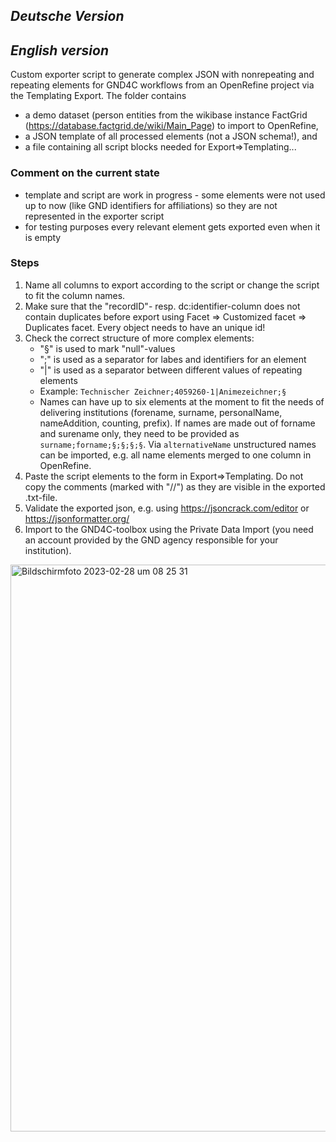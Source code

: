 ## *Deutsche Version*


## *English version*

Custom exporter script to generate complex JSON with nonrepeating and repeating elements for GND4C workflows from an OpenRefine project via the Templating Export. 
The folder contains 
- a demo dataset (person entities from the wikibase instance FactGrid (https://database.factgrid.de/wiki/Main_Page) to import to OpenRefine, 
- a JSON template of all processed elements (not a JSON schema!), and 
- a file containing all script blocks needed for Export=>Templating...

### Comment on the current state

- template and script are work in progress - some elements were not used up to now (like GND identifiers for affiliations) so they are not represented in the exporter script
- for testing purposes every relevant element gets exported even when it is empty 

### Steps

1. Name all columns to export according to the script or change the script to fit the column names.
2. Make sure that the "recordID"- resp. dc:identifier-column does not contain duplicates before export using Facet => Customized facet => Duplicates facet. Every object needs to have an unique id!
3. Check the correct structure of more complex elements: 
    - "§" is used to mark "null"-values
    - ";" is used as a separator for labes and identifiers for an element
    - "|" is used as a separator between different values of repeating elements
    - Example: ` Technischer Zeichner;4059260-1|Animezeichner;§ `
    - Names can have up to six elements at the moment to fit the needs of delivering institutions (forename, surname, personalName, nameAddition, counting, prefix). If names are made out of forname and surename only, they need to be provided as ` surname;forname;§;§;§;§ `. Via ` alternativeName ` unstructured names can be imported, e.g. all name elements merged to one column in OpenRefine. 
5. Paste the script elements to the form in Export=>Templating. Do not copy the comments (marked with "//") as they are visible in the exported .txt-file.
6. Validate the exported json, e.g. using https://jsoncrack.com/editor or https://jsonformatter.org/
7. Import to the GND4C-toolbox using the Private Data Import (you need an account provided by the GND agency responsible for your institution).

<img width="907" alt="Bildschirmfoto 2023-02-28 um 08 25 31" src="https://user-images.githubusercontent.com/101104547/221783270-eb05f01d-4ccf-40a0-82bc-fc1fb8809cc7.png">
